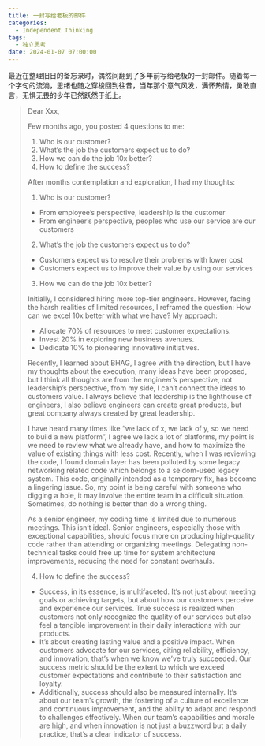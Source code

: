 ```yaml
---
title: 一封写给老板的邮件
categories:
  - Independent Thinking
tags:
  - 独立思考
date: 2024-01-07 07:00:00
---
```


最近在整理旧日的备忘录时，偶然间翻到了多年前写给老板的一封邮件。随着每一个字句的流淌，思绪也随之穿梭回到往昔，当年那个意气风发，满怀热情，勇敢直言，无惧无畏的少年已然跃然于纸上。


> Dear Xxx,
> 
> Few months ago, you posted 4 questions to me:
> 
> 1. Who is our customer?
> 2. What’s the job the customers expect us to do?
> 3. How we can do the job 10x better?
> 4. How to define the success?
> 
> After months contemplation and exploration, I had my thoughts: 
> 
> 1. Who is our customer?
> 
> - From employee’s perspective, leadership is the customer 
> - From engineer’s perspective, peoples who use our service are our customers
> 
> 2. What’s the job the customers expect us to do?
> 
> - Customers expect us to resolve their problems with lower cost
> - Customers expect us to improve their value by using our services 
> 
> 3. How we can do the job 10x better?
> 
> Initially, I considered hiring more top-tier engineers. However, facing the harsh realities of limited resources, I reframed the question: How can we excel 10x better with what we have? My approach:
> - Allocate 70% of resources to meet customer expectations.
> - Invest 20% in exploring new business avenues.
> - Dedicate 10% to pioneering innovative initiatives.
> 
> Recently, I learned about BHAG, I agree with the direction, but I have my thoughts about the execution, many ideas have been proposed, but I think all thoughts are from the engineer’s perspective, not leadership’s perspective, from my side, I can’t connect the ideas to customers value. I always believe that leadership is the lighthouse of engineers, I also believe engineers can create great products, but great company always created by great leadership.
> 
> I have heard many times like “we lack of x, we lack of y, so we need to build a new platform”, I agree we lack a lot of platforms, my point is we need to review what we already have, and how to maximize the value of existing things with less cost. Recently, when I was reviewing the code, I found domain layer has been polluted by some legacy networking related code which belongs to a seldom-used legacy system. This code, originally intended as a temporary fix, has become a lingering issue. So, my point is being careful with someone who digging a hole, it may involve the entire team in a difficult situation. Sometimes, do nothing is better than do a wrong thing.
> 
> As a senior engineer, my coding time is limited due to numerous meetings. This isn’t ideal. Senior engineers, especially those with exceptional capabilities, should focus more on producing high-quality code rather than attending or organizing meetings. Delegating non-technical tasks could free up time for system architecture improvements, reducing the need for constant overhauls.
> 
> 4. How to define the success?
> 
> - Success, in its essence, is multifaceted. It’s not just about meeting goals or achieving targets, but about how our customers perceive and experience our services. True success is realized when customers not only recognize the quality of our services but also feel a tangible improvement in their daily interactions with our products.
> - It’s about creating lasting value and a positive impact. When customers advocate for our services, citing reliability, efficiency, and innovation, that’s when we know we’ve truly succeeded. Our success metric should be the extent to which we exceed customer expectations and contribute to their satisfaction and loyalty.
> - Additionally, success should also be measured internally. It’s about our team’s growth, the fostering of a culture of excellence and continuous improvement, and the ability to adapt and respond to challenges effectively. When our team’s capabilities and morale are high, and when innovation is not just a buzzword but a daily practice, that’s a clear indicator of success.

